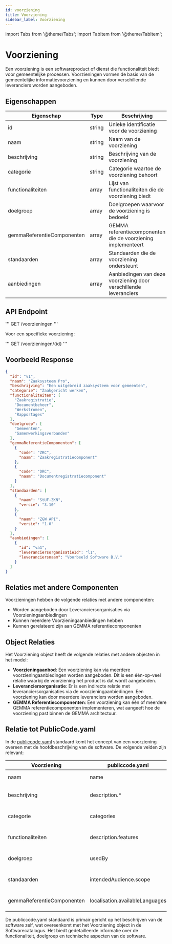 ```yaml
---
id: voorziening
title: Voorziening
sidebar_label: Voorziening
---
```


import Tabs from '@theme/Tabs';
import TabItem from '@theme/TabItem';

# Voorziening

Een voorziening is een softwareproduct of dienst die functionaliteit biedt voor gemeentelijke processen. Voorzieningen vormen de basis van de gemeentelijke informatievoorziening en kunnen door verschillende leveranciers worden aangeboden.

## Eigenschappen

| Eigenschap | Type | Beschrijving |
|------------|------|-------------|
| id | string | Unieke identificatie voor de voorziening |
| naam | string | Naam van de voorziening |
| beschrijving | string | Beschrijving van de voorziening |
| categorie | string | Categorie waartoe de voorziening behoort |
| functionaliteiten | array | Lijst van functionaliteiten die de voorziening biedt |
| doelgroep | array | Doelgroepen waarvoor de voorziening is bedoeld |
| gemmaReferentieComponenten | array | GEMMA referentiecomponenten die de voorziening implementeert |
| standaarden | array | Standaarden die de voorziening ondersteunt |
| aanbiedingen | array | Aanbiedingen van deze voorziening door verschillende leveranciers |

## API Endpoint

'''
GET /voorzieningen
'''

Voor een specifieke voorziening:

'''
GET /voorzieningen/{id}
'''

## Voorbeeld Response

```json
{
  "id": "v1",
  "naam": "Zaaksysteem Pro",
  "beschrijving": "Een uitgebreid zaaksysteem voor gemeenten",
  "categorie": "Zaakgericht werken",
  "functionaliteiten": [
    "Zaakregistratie",
    "Documentbeheer",
    "Werkstromen",
    "Rapportages"
  ],
  "doelgroep": [
    "Gemeenten",
    "Samenwerkingsverbanden"
  ],
  "gemmaReferentieComponenten": [
    {
      "code": "ZRC",
      "naam": "Zaakregistratiecomponent"
    },
    {
      "code": "DRC",
      "naam": "Documentregistratiecomponent"
    }
  ],
  "standaarden": [
    {
      "naam": "StUF-ZKN",
      "versie": "3.10"
    },
    {
      "naam": "ZGW API",
      "versie": "1.0"
    }
  ],
  "aanbiedingen": [
    {
      "id": "va1",
      "leveranciersorganisatieId": "l1",
      "leveranciersnaam": "Voorbeeld Software B.V."
    }
  ]
}
```

## Relaties met andere Componenten

Voorzieningen hebben de volgende relaties met andere componenten:

- Worden aangeboden door Leveranciersorganisaties via Voorzieningaanbiedingen
- Kunnen meerdere Voorzieningaanbiedingen hebben
- Kunnen gerelateerd zijn aan GEMMA referentiecomponenten

## Object Relaties

Het Voorziening object heeft de volgende relaties met andere objecten in het model:

- **Voorzieningaanbod**: Een voorziening kan via meerdere voorzieningaanbiedingen worden aangeboden. Dit is een één-op-veel relatie waarbij de voorziening het product is dat wordt aangeboden.
- **Leveranciersorganisatie**: Er is een indirecte relatie met leveranciersorganisaties via de voorzieningaanbiedingen. Een voorziening kan door meerdere leveranciers worden aangeboden.
- **GEMMA Referentiecomponenten**: Een voorziening kan één of meerdere GEMMA referentiecomponenten implementeren, wat aangeeft hoe de voorziening past binnen de GEMMA architectuur.

## Relatie tot PublicCode.yaml

In de [publiccode.yaml](https://github.com/publiccodeyml/publiccode.yaml) standaard komt het concept van een voorziening overeen met de hoofdbeschrijving van de software. De volgende velden zijn relevant:

| Voorziening | publiccode.yaml | Beschrijving |
|-------------|-----------------|--------------|
| naam | name | Naam van de software |
| beschrijving | description.* | Beschrijving van de software in verschillende talen |
| categorie | categories | Categorieën waartoe de software behoort |
| functionaliteiten | description.features | Functionaliteiten die de software biedt |
| doelgroep | usedBy | Organisaties die de software gebruiken |
| standaarden | intendedAudience.scope | Beoogde gebruikers en toepassingsgebied |
| gemmaReferentieComponenten | localisation.availableLanguages | Ondersteunde talen en lokalisaties |

De publiccode.yaml standaard is primair gericht op het beschrijven van de software zelf, wat overeenkomt met het Voorziening object in de Softwarecatalogus. Het biedt gedetailleerde informatie over de functionaliteit, doelgroep en technische aspecten van de software. 